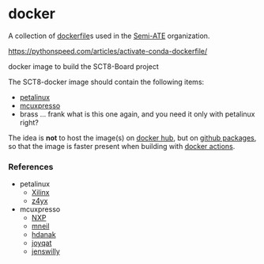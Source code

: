 # docker

A collection of [dockerfile](https://docs.docker.com/engine/reference/builder/)s used in the [Semi-ATE](https://github.com/Semi-ATE) organization.

https://pythonspeed.com/articles/activate-conda-dockerfile/




docker image to build the SCT8-Board project

The SCT8-docker image should contain the following items:
  - [petalinux](https://www.xilinx.com/products/design-tools/embedded-software/petalinux-sdk.html#tools)
  - [mcuxpresso](https://www.nxp.com/design/software/development-software/mcuxpresso-software-and-tools-/mcuxpresso-integrated-development-environment-ide:MCUXpresso-IDE)
  - brass ... frank what is this one again, and you need it only with petalinux right?

The idea is **not** to host the image(s) on [docker hub](https://hub.docker.com/), but on [github packages](https://github.com/features/packages), so that the image is faster present when building with [docker actions](https://github.com/features/actions).

### References
  - petalinux
    - [Xilinx](https://www.xilinx.com/products/design-tools/embedded-software/petalinux-sdk.html)
    - [z4yx](https://github.com/z4yx/petalinux-docker/blob/master/Dockerfile)
  - mcuxpresso
    - [NXP](https://www.nxp.com/design/software/development-software/mcuxpresso-software-and-tools-/mcuxpresso-integrated-development-environment-ide:MCUXpresso-IDE)
    - [mneil](https://gist.github.com/mneil/f0894b715c43a5387b15a30afd7015e1)
    - [hdanak](https://github.com/hdanak/docker)
    - [joyqat](https://hub.docker.com/r/joyqat/mcuxpresso/dockerfile)
    - [jenswilly](https://hub.docker.com/r/jenswilly/mcuxpresso)
  
